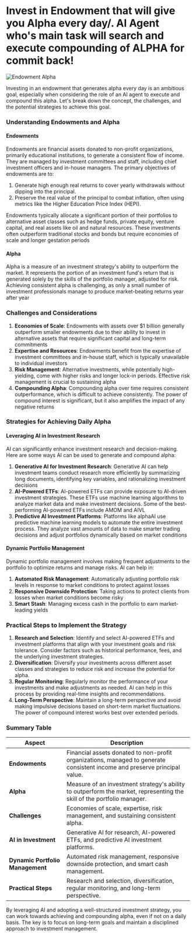 # Invest in Endowment that will give you Alpha every day/. AI Agent who's main task will search and execute compounding of ALPHA for commit back!

![Endowment Alpha](https://github.com/user-attachments/assets/423095ea-bbb8-47ef-b8de-ec7b25a5b044)

Investing in an endowment that generates alpha every day is an ambitious goal, especially when considering the role of an AI agent to execute and compound this alpha. Let's break down the concept, the challenges, and the potential strategies to achieve this goal.

### Understanding Endowments and Alpha

#### Endowments
Endowments are financial assets donated to non-profit organizations, primarily educational institutions, to generate a consistent flow of income. They are managed by investment committees and staff, including chief investment officers and in-house managers. The primary objectives of endowments are to:
1. Generate high enough real returns to cover yearly withdrawals without dipping into the principal.
2. Preserve the real value of the principal to combat inflation, often using metrics like the Higher Education Price Index (HEPI).

Endowments typically allocate a significant portion of their portfolios to alternative asset classes such as hedge funds, private equity, venture capital, and real assets like oil and natural resources. These investments often outperform traditional stocks and bonds but require economies of scale and longer gestation periods 

#### Alpha
Alpha is a measure of an investment strategy's ability to outperform the market. It represents the portion of an investment fund's return that is generated solely by the skills of the portfolio manager, adjusted for risk. Achieving consistent alpha is challenging, as only a small number of investment professionals manage to produce market-beating returns year after year 

### Challenges and Considerations

1. **Economies of Scale**: Endowments with assets over $1 billion generally outperform smaller endowments due to their ability to invest in alternative assets that require significant capital and long-term commitments 
2. **Expertise and Resources**: Endowments benefit from the expertise of investment committees and in-house staff, which is typically unavailable to individual investors 
3. **Risk Management**: Alternative investments, while potentially high-yielding, come with higher risks and longer lock-in periods. Effective risk management is crucial to sustaining alpha 
4. **Compounding Alpha**: Compounding alpha over time requires consistent outperformance, which is difficult to achieve consistently. The power of compound interest is significant, but it also amplifies the impact of any negative returns 

### Strategies for Achieving Daily Alpha

#### Leveraging AI in Investment Research
AI can significantly enhance investment research and decision-making. Here are some ways AI can be used to generate and compound alpha:

1. **Generative AI for Investment Research**: Generative AI can help investment teams conduct research more efficiently by summarizing long documents, identifying key variables, and rationalizing investment decisions 
2. **AI-Powered ETFs**: AI-powered ETFs can provide exposure to AI-driven investment strategies. These ETFs use machine learning algorithms to analyze market data and make investment decisions. Some of the best-performing AI-powered ETFs include AMOM and AIVL 
3. **Predictive AI Investment Platforms**: Platforms like alphaAI use predictive machine learning models to automate the entire investment process. They analyze vast amounts of data to make smarter trading decisions and adjust portfolios dynamically based on market conditions 

#### Dynamic Portfolio Management
Dynamic portfolio management involves making frequent adjustments to the portfolio to optimize returns and manage risks. AI can help in:
1. **Automated Risk Management**: Automatically adjusting portfolio risk levels in response to market conditions to protect against losses 
2. **Responsive Downside Protection**: Taking actions to protect clients from losses when market conditions become risky 
3. **Smart Stash**: Managing excess cash in the portfolio to earn market-leading yields 

### Practical Steps to Implement the Strategy

1. **Research and Selection**: Identify and select AI-powered ETFs and investment platforms that align with your investment goals and risk tolerance. Consider factors such as historical performance, fees, and the underlying investment strategies.
2. **Diversification**: Diversify your investments across different asset classes and strategies to reduce risk and increase the potential for alpha.
3. **Regular Monitoring**: Regularly monitor the performance of your investments and make adjustments as needed. AI can help in this process by providing real-time insights and recommendations.
4. **Long-Term Perspective**: Maintain a long-term perspective and avoid making impulsive decisions based on short-term market fluctuations. The power of compound interest works best over extended periods.

### Summary Table

| **Aspect** | **Description** |
|------------|-----------------|
| **Endowments** | Financial assets donated to non-profit organizations, managed to generate consistent income and preserve principal value. |
| **Alpha** | Measure of an investment strategy's ability to outperform the market, representing the skill of the portfolio manager. |
| **Challenges** | Economies of scale, expertise, risk management, and sustaining consistent alpha. |
| **AI in Investment** | Generative AI for research, AI-powered ETFs, and predictive AI investment platforms. |
| **Dynamic Portfolio Management** | Automated risk management, responsive downside protection, and smart cash management. |
| **Practical Steps** | Research and selection, diversification, regular monitoring, and long-term perspective. |

By leveraging AI and adopting a well-structured investment strategy, you can work towards achieving and compounding alpha, even if not on a daily basis. The key is to focus on long-term goals and maintain a disciplined approach to investment management.
